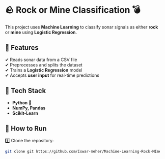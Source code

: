 # 🪨 Rock or Mine Classification 💣  

This project uses **Machine Learning** to classify sonar signals as either **rock** or **mine** using **Logistic Regression**.

## 🚀 Features  
✔ Reads sonar data from a CSV file  
✔ Preprocesses and splits the dataset  
✔ Trains a **Logistic Regression** model  
✔ Accepts **user input** for real-time predictions  

## 📂 Tech Stack  
- **Python** 🐍  
- **NumPy, Pandas**  
- **Scikit-Learn**  

## 📌 How to Run  
1️⃣ Clone the repository:  
```bash
git clone git https://github.com/Iswar-meher/Machine-Learning-Rock-MIne-.git
